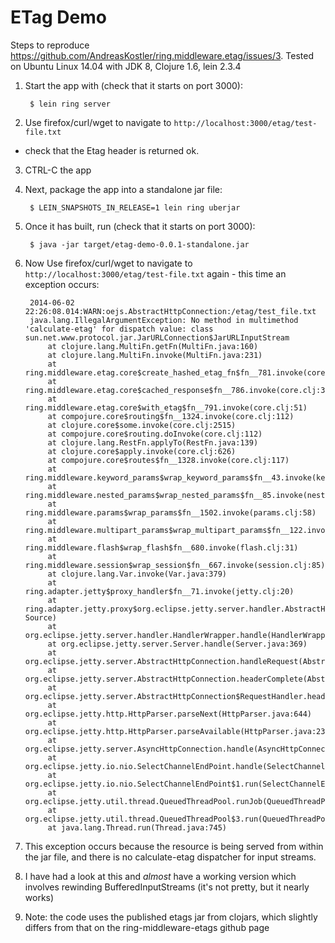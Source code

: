 # ETag Demo

Steps to reproduce
https://github.com/AndreasKostler/ring.middleware.etag/issues/3. Tested on
Ubuntu Linux 14.04 with JDK 8, Clojure 1.6, lein 2.3.4

1. Start the app with (check that it starts on port 3000):

        $ lein ring server

2. Use firefox/curl/wget to navigate to `http://localhost:3000/etag/test-file.txt`
- check that the Etag header is returned ok. 

3. CTRL-C the app

4. Next, package the app into a standalone jar file:

        $ LEIN_SNAPSHOTS_IN_RELEASE=1 lein ring uberjar

5. Once it has built, run (check that it starts on port 3000):

        $ java -jar target/etag-demo-0.0.1-standalone.jar
    
6. Now Use firefox/curl/wget to navigate to
`http://localhost:3000/etag/test-file.txt` again - this time an exception
occurs:

        2014-06-02 22:26:08.014:WARN:oejs.AbstractHttpConnection:/etag/test_file.txt
        java.lang.IllegalArgumentException: No method in multimethod 'calculate-etag' for dispatch value: class sun.net.www.protocol.jar.JarURLConnection$JarURLInputStream
            at clojure.lang.MultiFn.getFn(MultiFn.java:160)
            at clojure.lang.MultiFn.invoke(MultiFn.java:231)
            at ring.middleware.etag.core$create_hashed_etag_fn$fn__781.invoke(core.clj:27)
            at ring.middleware.etag.core$cached_response$fn__786.invoke(core.clj:39)
            at ring.middleware.etag.core$with_etag$fn__791.invoke(core.clj:51)
            at compojure.core$routing$fn__1324.invoke(core.clj:112)
            at clojure.core$some.invoke(core.clj:2515)
            at compojure.core$routing.doInvoke(core.clj:112)
            at clojure.lang.RestFn.applyTo(RestFn.java:139)
            at clojure.core$apply.invoke(core.clj:626)
            at compojure.core$routes$fn__1328.invoke(core.clj:117)
            at ring.middleware.keyword_params$wrap_keyword_params$fn__43.invoke(keyword_params.clj:32)
            at ring.middleware.nested_params$wrap_nested_params$fn__85.invoke(nested_params.clj:75)
            at ring.middleware.params$wrap_params$fn__1502.invoke(params.clj:58)
            at ring.middleware.multipart_params$wrap_multipart_params$fn__122.invoke(multipart_params.clj:107)
            at ring.middleware.flash$wrap_flash$fn__680.invoke(flash.clj:31)
            at ring.middleware.session$wrap_session$fn__667.invoke(session.clj:85)
            at clojure.lang.Var.invoke(Var.java:379)
            at ring.adapter.jetty$proxy_handler$fn__71.invoke(jetty.clj:20)
            at ring.adapter.jetty.proxy$org.eclipse.jetty.server.handler.AbstractHandler$ff19274a.handle(Unknown Source)
            at org.eclipse.jetty.server.handler.HandlerWrapper.handle(HandlerWrapper.java:116)
            at org.eclipse.jetty.server.Server.handle(Server.java:369)
            at org.eclipse.jetty.server.AbstractHttpConnection.handleRequest(AbstractHttpConnection.java:486)
            at org.eclipse.jetty.server.AbstractHttpConnection.headerComplete(AbstractHttpConnection.java:933)
            at org.eclipse.jetty.server.AbstractHttpConnection$RequestHandler.headerComplete(AbstractHttpConnection.java:995)
            at org.eclipse.jetty.http.HttpParser.parseNext(HttpParser.java:644)
            at org.eclipse.jetty.http.HttpParser.parseAvailable(HttpParser.java:235)
            at org.eclipse.jetty.server.AsyncHttpConnection.handle(AsyncHttpConnection.java:82)
            at org.eclipse.jetty.io.nio.SelectChannelEndPoint.handle(SelectChannelEndPoint.java:668)
            at org.eclipse.jetty.io.nio.SelectChannelEndPoint$1.run(SelectChannelEndPoint.java:52)
            at org.eclipse.jetty.util.thread.QueuedThreadPool.runJob(QueuedThreadPool.java:608)
            at org.eclipse.jetty.util.thread.QueuedThreadPool$3.run(QueuedThreadPool.java:543)
            at java.lang.Thread.run(Thread.java:745)

7. This exception occurs because the resource is being served from within the
jar file, and there is no calculate-etag dispatcher for input streams.

8. I have had a look at this and _almost_ have a working version which
involves rewinding BufferedInputStreams (it's not pretty, but it nearly works)

9. Note: the code uses the published etags jar from clojars, which slightly differs from that on the ring-middleware-etags github page
